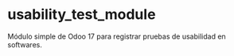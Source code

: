 # usability_test_module
Módulo simple de Odoo 17 para registrar pruebas de usabilidad en softwares.
